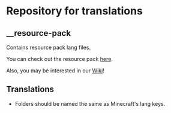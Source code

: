 # Repository for translations

## __resource-pack
Contains resource pack lang files.

You can check out the resource pack [here](https://github.com/SoSeDiK-Universe/Resource-pack).

Also, you may be interested in our [Wiki](https://github.com/SoSeDiK-Universe/Wiki)!

## Translations
- Folders should be named the same as Minecraft's lang keys.
